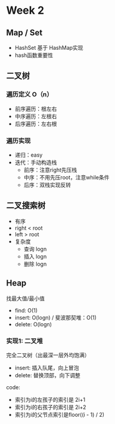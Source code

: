 # Week 2

## Map / Set

- HashSet 基于 HashMap实现
- hash函数重要性

## 二叉树

### 遍历定义 O（n）
- 前序遍历：根左右
- 中序遍历：左根右
- 后序遍历：左右根

### 遍历实现
- 递归：easy
- 迭代：手动构造栈
    - 前序：注意right先压栈
    - 中序：不用先压root，注意while条件
    - 后序：双栈实现反转

## 二叉搜索树
- 有序
- right < root
- left > root
- 复杂度
    - 查询 logn
    - 插入 logn
    - 删除 logn

## Heap

找最大值/最小值

- find: O(1)
- insert: O(logn) / 斐波那契堆：O(1)
- delete: O(logn)

### 实现1: 二叉堆

完全二叉树（出最深一层外均饱满）

- insert: 插入队尾，向上冒泡
- delete: 替换顶部，向下调整

code:
- 索引为i的左孩子的索引是 2i+1
- 索引为i的右孩子的索引是 2i+2
- 索引为i的父节点索引是floor((i - 1) / 2)



